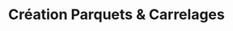 ---
title: "Création Parquets & Carrelages"
url: /annemasse/creation-parquets-et-carrelages/
shop: revêtement de sol
---